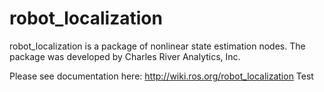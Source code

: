 robot_localization
==================

robot_localization is a package of nonlinear state estimation nodes. The package was developed by Charles River Analytics, Inc.

Please see documentation here: http://wiki.ros.org/robot_localization
Test

